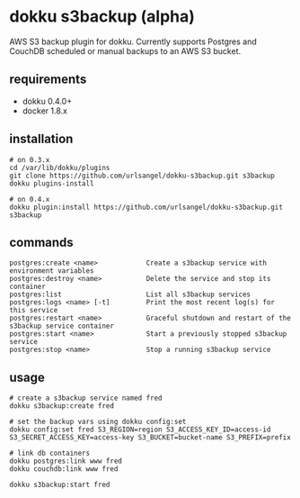 # dokku s3backup (alpha) 

AWS S3 backup plugin for dokku. Currently supports Postgres and CouchDB scheduled or manual backups to an AWS S3 bucket.


## requirements

- dokku 0.4.0+
- docker 1.8.x

## installation

```shell
# on 0.3.x
cd /var/lib/dokku/plugins
git clone https://github.com/urlsangel/dokku-s3backup.git s3backup
dokku plugins-install

# on 0.4.x
dokku plugin:install https://github.com/urlsangel/dokku-s3backup.git s3backup
```

## commands

```
postgres:create <name>            Create a s3backup service with environment variables
postgres:destroy <name>           Delete the service and stop its container 
postgres:list                     List all s3backup services
postgres:logs <name> [-t]         Print the most recent log(s) for this service
postgres:restart <name>           Graceful shutdown and restart of the s3backup service container
postgres:start <name>             Start a previously stopped s3backup service
postgres:stop <name>              Stop a running s3backup service
```

## usage

```shell
# create a s3backup service named fred
dokku s3backup:create fred

# set the backup vars using dokku config:set 
dokku config:set fred S3_REGION=region S3_ACCESS_KEY_ID=access-id S3_SECRET_ACCESS_KEY=access-key S3_BUCKET=bucket-name S3_PREFIX=prefix

# link db containers
dokku postgres:link www fred
dokku couchdb:link www fred

dokku s3backup:start fred 
```